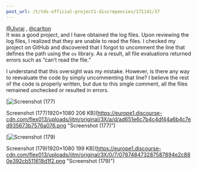 ```yaml
---
post_url: /t/tds-official-project1-discrepencies/171141/37
---
```

[@Jivraj](/u/jivraj) , [@carlton](/u/carlton)  
It was a good project, and I have obtained the log files. Upon reviewing the log files, I realized that they are unable to read the files. I checked my project on GitHub and discovered that I forgot to uncomment the line that defines the path using the `os` library. As a result, all file evaluations returned errors such as “can’t read the file.”

I understand that this oversight was my mistake. However, is there any way to reevaluate the code by simply uncommenting that line? I believe the rest of the code is properly written, but due to this single comment, all the files remained unchecked or resulted in errors.

[![Screenshot (177)](https://europe1.discourse-cdn.com/flex013/uploads/iitm/optimized/3X/a/d/ad651e6c7b4c4df44a6b4c7ed935673b7576a076_2_690x388.png)

Screenshot (177)1920×1080 206 KB](https://europe1.discourse-cdn.com/flex013/uploads/iitm/original/3X/a/d/ad651e6c7b4c4df44a6b4c7ed935673b7576a076.png "Screenshot (177)")

  

[![Screenshot (179)](https://europe1.discourse-cdn.com/flex013/uploads/iitm/optimized/3X/0/7/078748473287587894e2c880e392cb511618d1f2_2_690x388.png)

Screenshot (179)1920×1080 199 KB](https://europe1.discourse-cdn.com/flex013/uploads/iitm/original/3X/0/7/078748473287587894e2c880e392cb511618d1f2.png "Screenshot (179)")
